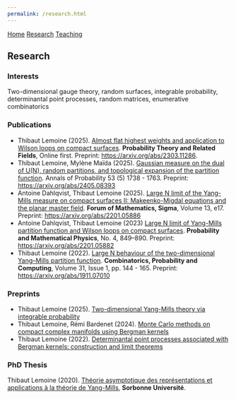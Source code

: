 ```yaml
---
permalink: /research.html  
---
```

<head>
  <meta name="author" content="Thibaut Lemoine">
  <link href="style.css" rel="stylesheet">
  <meta http-equiv='cache-control' content='no-cache'> 
  <meta http-equiv='expires' content='0'> 
  <meta http-equiv='pragma' content='no-cache'>
</head>


<div class="banner">
    <a href="/index.html">Home</a>
    <a href="/research.html">Research</a>
    <a href="/teaching.html">Teaching</a>
</div>

<body>

<div class="content">

<h2>Research</h2>

<h3>Interests</h3>

Two-dimensional gauge theory, random surfaces, integrable probability, determinantal point processes, random matrices, enumerative combinatorics

<h3>Publications</h3> 

<ul>
  <li>
    Thibaut Lemoine (2025). <a href="https://link.springer.com/article/10.1007/s00440-025-01388-3">Almost flat highest weights and application to Wilson loops on compact surfaces</a>. <b>Probability Theory and Related Fields</b>, Online first. Preprint: <a href="https://arxiv.org/abs/2303.11286">https://arxiv.org/abs/2303.11286</a>.
  </li>
  <li>
    Thibaut Lemoine, Mylène Maïda (2025). <a href="https://doi.org/10.1214/24-AOP1749">Gaussian measure on the dual of U(N), random partitions, and topological expansion of the partition function</a>. Annals of Probability 53 (5) 1738 - 1763. Preprint: <a href="https://arxiv.org/abs/2405.08393">https://arxiv.org/abs/2405.08393</a>
  </li>
  <li>
    Antoine Dahlqvist, Thibaut Lemoine (2025). <a href="https://doi.org/10.1017/fms.2024.152">Large N limit of the Yang-Mills measure on compact surfaces II: Makeenko-Migdal equations and the planar master field</a>. <b>Forum of Mathematics, Sigma</b>, Volume 13, e17. Preprint: <a href="https://arxiv.org/abs/2201.05886">https://arxiv.org/abs/2201.05886</a>
  </li>
  <li>
    Antoine Dahlqvist, Thibaut Lemoine (2023) <a href="https://msp.org/pmp/2023/4-4/p03.xhtml">Large N limit of Yang-Mills partition function and Wilson loops on compact surfaces</a>. <b>Probability and Mathematical Physics</b>, No. 4, 849–890. Preprint: <a href="https://arxiv.org/abs/2201.05882">https://arxiv.org/abs/2201.05882</a>
  </li>
  <li>
    Thibaut Lemoine (2022). <a href="https://www.cambridge.org/core/journals/combinatorics-probability-and-computing/article/abs/large-n-behaviour-of-the-twodimensional-yangmills-partition-function/68E2F00A42AF7D162D81879A8E80B664">Large N behaviour of the two-dimensional Yang–Mills partition function</a>. <b>Combinatorics, Probability and Computing</b>, Volume 31, Issue 1, pp. 144 - 165. Preprint: <a href="https://arxiv.org/abs/1911.07010">https://arxiv.org/abs/1911.07010</a>
  </li>
</ul>

<h3>Preprints</h3>

<ul>
  <li>
    Thibaut Lemoine (2025). <a href="https://arxiv.org/abs/2508.16162">Two-dimensional Yang-Mills theory via integrable probability</a>
  </li>
  <li>
    Thibaut Lemoine, Rémi Bardenet (2024). <a href="https://arxiv.org/abs/2405.09203">Monte Carlo methods on compact complex manifolds using Bergman kernels</a>
  </li>
  <li>
    Thibaut Lemoine (2022). <a href="https://arxiv.org/abs/2211.06955">Determinantal point processes associated with Bergman kernels: construction and limit theorems</a>
  </li>
</ul>

<h3>PhD Thesis</h3>

<p>
  Thibaut Lemoine (2020). <a href="https://tel.archives-ouvertes.fr/tel-03096870v1">Théorie asymptotique des représentations et applications à la théorie de Yang-Mills</a>, <b>Sorbonne Université</b>.
</p>

</div>





